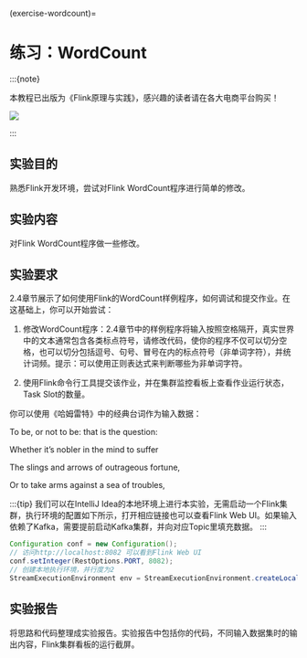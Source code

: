 (exercise-wordcount)=
# 练习：WordCount

:::{note}

本教程已出版为《Flink原理与实践》，感兴趣的读者请在各大电商平台购买！

<a href="https://item.jd.com/13154364.html"> ![](https://img.shields.io/badge/JD-%E8%B4%AD%E4%B9%B0%E9%93%BE%E6%8E%A5-red) </a>


:::

## 实验目的

熟悉Flink开发环境，尝试对Flink WordCount程序进行简单的修改。

## 实验内容

对Flink WordCount程序做一些修改。

## 实验要求

2.4章节展示了如何使用Flink的WordCount样例程序，如何调试和提交作业。在这基础上，你可以开始尝试：

1. 修改WordCount程序：2.4章节中的样例程序将输入按照空格隔开，真实世界中的文本通常包含各类标点符号，请修改代码，使你的程序不仅可以切分空格，也可以切分包括逗号、句号、冒号在内的标点符号（非单词字符），并统计词频。提示：可以使用正则表达式来判断哪些为非单词字符。

2. 使用Flink命令行工具提交该作业，并在集群监控看板上查看作业运行状态，Task Slot的数量。

 你可以使用《哈姆雷特》中的经典台词作为输入数据：

To be, or not to be: that is the question:

Whether it’s nobler in the mind to suffer

The slings and arrows of outrageous fortune,

Or to take arms against a sea of troubles,

:::{tip}
我们可以在IntelliJ Idea的本地环境上进行本实验，无需启动一个Flink集群，执行环境的配置如下所示，打开相应链接也可以查看Flink Web UI。如果输入依赖了Kafka，需要提前启动Kafka集群，并向对应Topic里填充数据。
:::

```java
Configuration conf = new Configuration();
// 访问http://localhost:8082 可以看到Flink Web UI
conf.setInteger(RestOptions.PORT, 8082);
// 创建本地执行环境，并行度为2
StreamExecutionEnvironment env = StreamExecutionEnvironment.createLocalEnvironment(2, conf);
```

## 实验报告

将思路和代码整理成实验报告。实验报告中包括你的代码，不同输入数据集时的输出内容，Flink集群看板的运行截屏。